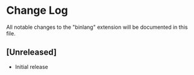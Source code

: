 # Change Log

All notable changes to the "binlang" extension will be documented in this file.

## [Unreleased]

- Initial release